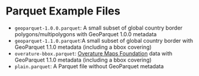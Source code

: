 <!--
 Licensed to the Apache Software Foundation (ASF) under one
 or more contributor license agreements.  See the NOTICE file
 distributed with this work for additional information
 regarding copyright ownership.  The ASF licenses this file
 to you under the Apache License, Version 2.0 (the
 "License"); you may not use this file except in compliance
 with the License.  You may obtain a copy of the License at

   http://www.apache.org/licenses/LICENSE-2.0

 Unless required by applicable law or agreed to in writing,
 software distributed under the License is distributed on an
 "AS IS" BASIS, WITHOUT WARRANTIES OR CONDITIONS OF ANY
 KIND, either express or implied.  See the License for the
 specific language governing permissions and limitations
 under the License.
 -->

# Parquet Example Files

- `geoparquet-1.0.0.parquet`: A small subset of global country border polygons/multipolygons with GeoParquet 1.0.0 metadata
- `geoparquet-1.1.0.parquet`:A small subset of global country border with GeoParquet 1.1.0 metadata (including a bbox covering)
- `overature-bbox.parquet`: [Overature Maps Foundation](https://overturemaps.org/) data with GeoParquet 1.1.0 metadata (including a bbox covering)
- `plain.parquet`: A Parquet file without GeoParquet metadata
